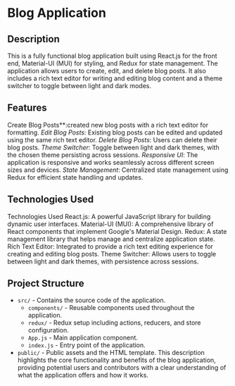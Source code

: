 # Blog Application

## Description

This is a fully functional blog application built using React.js for the front end, Material-UI (MUI) for styling, and Redux for state management. The application allows users to create, edit, and delete blog posts. It also includes a rich text editor for writing and editing blog content and a theme switcher to toggle between light and dark modes.

## Features

Create Blog Posts**:created new blog posts with a rich text editor for formatting.
*Edit Blog Posts*: Existing blog posts can be edited and updated using the same rich text editor.
*Delete Blog Posts*: Users can delete their blog posts.
*Theme Switcher*: Toggle between light and dark themes, with the chosen theme persisting across sessions.
*Responsive UI*: The application is responsive and works seamlessly across different screen sizes and devices.
*State Management*: Centralized state management using Redux for efficient state handling and updates.

## Technologies Used
Technologies Used
React.js: A powerful JavaScript library for building dynamic user interfaces.
Material-UI (MUI): A comprehensive library of React components that implement Google's Material Design.
Redux: A state management library that helps manage and centralize application state.
Rich Text Editor: Integrated to provide a rich text editing experience for creating and editing blog posts.
Theme Switcher: Allows users to toggle between light and dark themes, with persistence across sessions.

## Project Structure

- `src/` - Contains the source code of the application.
  - `components/` - Reusable components used throughout the application.
  - `redux/` - Redux setup including actions, reducers, and store configuration.
  - `App.js` - Main application component.
  - `index.js` - Entry point of the application.
- `public/` - Public assets and the HTML template.
This description highlights the core functionality and benefits of the blog application, providing potential users and contributors with a clear understanding of what the application offers and how it works.
